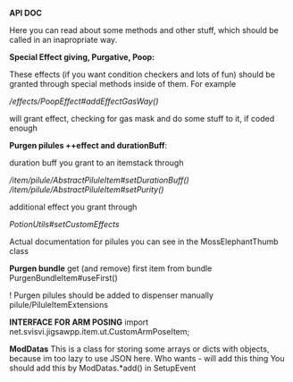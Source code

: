 **API DOC**

Here you can read about some methods and other stuff, which should be called in an inapropriate way.

**Special Effect giving, Purgative, Poop:**

These effects (if you want condition checkers and lots of fun) should be granted through special methods inside of them.
For example

*/effects/PoopEffect#addEffectGasWay()* 

will grant effect, checking for gas mask and do some stuff to it, if coded enough


**Purgen pilules ++effect and durationBuff**:

duration buff you grant to an itemstack through

*/item/pilule/AbstractPiluleItem#setDurationBuff()*
*/item/pilule/AbstractPiluleItem#setPurity()*

additional effect you grant through 

*PotionUtils#setCustomEffects*

Actual documentation for pilules you can see in the MossElephantThumb class

**Purgen bundle**
get (and remove) first item from bundle
PurgenBundleItem#useFirst()



! Purgen pilules should be added to dispenser manually
pilule/PiluleItemExtensions

**INTERFACE FOR ARM POSING**
import net.svisvi.jigsawpp.item.ut.CustomArmPoseItem;

**ModDatas**
This is a class for storing some arrays or dicts with objects, because im too lazy to use JSON here.
Who wants - will add this thing
You should add this by ModDatas.*add() in SetupEvent